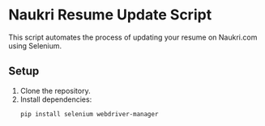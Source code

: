 # Naukri Resume Update Script

This script automates the process of updating your resume on Naukri.com using Selenium.

## Setup
1. Clone the repository.
2. Install dependencies:
   ```bash
   pip install selenium webdriver-manager